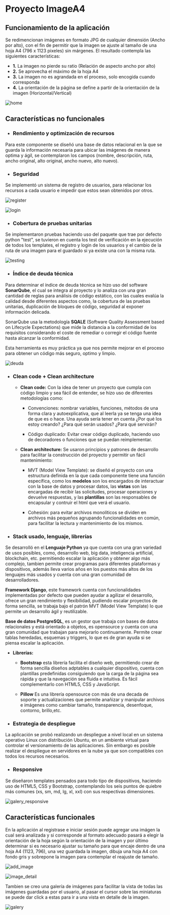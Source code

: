 # Proyecto ImageA4

## Funcionamiento de la aplicación

Se redimencionan imágenes en formato JPG de cualquier dimensión (Ancho por alto), con el fin de permitir que la imagen se ajuste al tamaño de una hoja A4 (796 x 1123 pixeles) sin márgenes. El resultado contempla las siguientes características:

- **1.** La imagen no pierde su ratio (Relación de aspecto ancho por alto)
- **2.** Se aprovecha el máximo de la hoja A4
- **3.** La imagen no es agrandada en el proceso, solo encogida cuando corresponda
- **4.** La orientación de la página se define a partir de la orientación de la imagen (Horizontal/Vertical)

![home](images_readme/home.png "home")

## Características no funcionales

- ### Rendimiento y optimización de recursos

Para este componente se diseñó una base de datos relacional en la que se guarda la información necesaria para ubicar las imágenes de manera optima y ágil, se contemplaron los campos (nombre, descripción, ruta, ancho original, alto original, ancho nuevo, alto nuevo).

- ### Seguridad

Se implementó un sistema de registro de usuarios, para relacionar los recursos a cada usuario e impedir que estos sean obtenidos por otros.

![register](images_readme/register.png "register")

![login](images_readme/login.png "login")

- ### Cobertura de pruebas unitarias

Se implementaron pruebas haciendo uso del paquete que trae por defecto python "test", se tuvieron en cuenta los test de verificación en la ejecución de todos los templates, el registro y login de los usuarios y el cambio de la ruta de una imagen para el guardado si ya existe una con la misma ruta.

![testing](images_readme/testing.png "testing")

- ### Índice de deuda técnica

Para determinar el índice de deuda técnica se hizo uso del software **SonarQube**, el cual se integra al proyecto y lo analiza con una gran cantidad de reglas para análisis de código estático, con las cuales evalúa la calidad desde diferentes aspectos como, la cobertura de las pruebas unitarias, duplicación de bloques de código, seguridad al exponer información delicada.

SonarQube usa la metodología **SQALE** (Software Quality Assessment based on Lifecycle Expectations) que mide la distancia a la conformidad de los requisitos considerando el coste de remediar o corregir el código fuente hasta alcanzar la conformidad.

Esta herramienta es muy práctica ya que nos permite mejorar en el proceso para obtener un código más seguro, optimo y limpio.

![deuda](images_readme/deuda.png "deuda")

- ### Clean code + Clean architecture

    - **Clean code:** Con la idea de tener un proyecto que cumpla con código limpio y sea fácil de entender, se hizo uso de diferentes metodologías como:

        - Convenciones: nombrar variables, funciones, métodos de una forma clara y autoexplicativa, que al leerla ya se tenga una idea de que es o hace. Una ayuda sería tener en cuenta ¿Por qué los estoy creando? ¿Para qué serán usados? ¿Para qué servirán?

        - Código duplicado: Evitar crear código duplicado, haciendo uso de decoradores o funciones que se puedan reimplementar.

    - **Clean architecture:** Se usaron principios y patrones de desarrollo para facilitar la construcción del proyecto y permitir un fácil mantenimiento:

        - MVT (Model View Template): se diseñó el proyecto con una estructura definida en la que cada componente tiene una función específica, como los **modelos** son los encargados de interactuar con la base de datos y procesar datos, las **vistas** son las encargadas de recibir las solicitudes, procesar operaciones y devuelve respuestas, y las **plantillas** son las responsables de encapsular y contruir el html que verá el usuario.

        - Cohesión: para evitar archivos monolíticos se dividen en archivos más pequeños agrupando funcionalidades en común, para facilitar la lectura y mantenimiento de los mismos.

        

- ### Stack usado, lenguaje, librerías

Se desarrolló en el **Lenguaje Python** ya que cuenta con una gran variedad de usos posibles, como, desarrollo web, big data, inteligencia artificial, blockchain, etc. permitiendo escalar la aplicación y obtener algo más complejo, tambien permite crear programas para diferentes plataformas y dispositivos, además lleva varios años en los puestos más altos de los lenguajes más usados y cuenta con una gran comunidad de desarrolladores.

**Framework Django**, este framework cuenta con funcionalidades implementadas por defecto que pueden ayudar a agilizar el desarrollo, ofrece un gran rendimiento y flexibilidad, pudiendo escalar proyectos de forma sencilla, se trabaja bajo el patrón MVT (Model View Template) lo que permite un desarrollo ágil y reutilizable.

**Base de datos PostgreSQL**, es un gestor que trabaja con bases de datos relacionales y está orientado a objetos, es opensource y cuenta con una gran comunidad que trabajan para mejorarlo continuamente. Permite crear tablas heredadas, esquemas y triggers, lo que es de gran ayuda si se piensa escalar la aplicación.

- **Librerías:**
  - **Bootstrap** esta librería facilita el diseño web, permitiendo crear de forma sencilla diseños adptables a cualquier dispositivo, cuenta con plantillas predefinidas consiguiendo que la carga de la página sea rápida y que la navegación sea fluida e intuitiva. Es fácil complementarlo con HTML5, CSS y JavaScript.

  - **Pillow** Es una librería opensource con más de una decada de soporte y actualizaciones que permite anañizar y manipular archivos e imágenes como cambiar tamaño, transparencia, desenfoque, contorno, brillo,etc.

- ### Estrategia de despliegue

La aplicación se probó realizando un despliegue a nivel local en un sistema operativo Linux con distribución Ubuntu, en un ambiente virtual para controlar el versionamiento de las aplicaciones. Sin embargo es posible realizar el despliegue en servidores en la nube ya que son compatibles con todos los recursos necesarios.

- ### Responsive

Se diseñaron templates pensados para todo tipo de dispositivos, haciendo uso de HTML5, CSS y Bootstrap, contemplando los seis puntos de quiebre más comunes (xs, sm, md, lg, xl, xxl) con sus respectivas dimensiones.

![galery_responsive](images_readme/galery_responsive.png "galery_responsive")

## Características funcionales

En la aplicación al registrase e iniciar sesión puede agregar una imágen la cual será analizada y si corresponde al formato adecuado pasará a elegir la orientación de la hoja según la orientación de la imagen y por último determinar si es necesario ajustar su tamaño para que encaje dentro de una hoja A4 (1123, 796), una vez guardada la imagen, dibuja una hoja A4 con fondo gris y sobrepone la imagen para contemplar el reajuste de tamaño.

![add_image](images_readme/add_image.png "add_image")

![image_detail](images_readme/image_detail.png "image_detail")

Tambien se creo una galería de imágenes para facilitar la vista de todas las imágenes guardadas por el usuario, al pasar el cursor sobre las miniaturas se puede dar click a estas para ir a una vista en detalle de la imagen.

![galery](images_readme/galery.png "galery")


